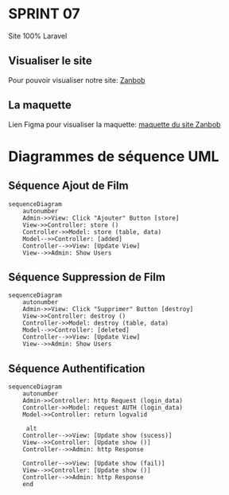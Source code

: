 SPRINT	 07 
=======
Site 100% Laravel


## Visualiser le site
Pour pouvoir visualiser notre site: [Zanbob](perianmodely-julie.sprint-07-laravel.sc1lgvu9627.universe.wf)
 
## La maquette
Lien Figma pour visualiser la maquette: [maquette du site Zanbob](https://www.figma.com/file/yR2h3PDxzq1M5XaEb40ffH/Maquette-sprint-07?node-id=0%3A1)


# Diagrammes de séquence UML

## Séquence Ajout de Film

```mermaid
sequenceDiagram
    autonumber
    Admin->>View: Click "Ajouter" Button [store] 
    View->>Controller: store () 
    Controller->>Model: store (table, data) 
    Model-->>Controller: [added] 
    Controller-->>View: [Update View] 
    View-->>Admin: Show Users
```
## Séquence Suppression de Film 

```mermaid
sequenceDiagram
    autonumber
    Admin->>View: Click "Supprimer" Button [destroy]
    View->>Controller: destroy ()
    Controller->>Model: destroy (table, data)
    Model-->>Controller: [deleted]
    Controller-->>View: [Update View]
    View-->>Admin: Show Users
```
## Séquence Authentification

```mermaid
sequenceDiagram
    autonumber
    Admin->>Controller: http Request (login_data) 
    Controller->>Model: request AUTH (login_data) 
    Model->>Controller: return logvalid 

     alt 
    Controller-->>View: [Update show (sucess)] 
    View-->>Controller: [Update show ()] 
    Controller-->>Admin: http Response 

    Controller-->>View: [Update show (fail)] 
    View-->>Controller: [Update show ()] 
    Controller-->>Admin: http Response
    end
```
